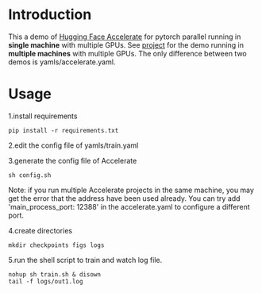 # Introduction

This a demo of [Hugging Face Accelerate](https://huggingface.co/docs/accelerate/v0.18.0/en/index) for pytorch parallel running in **single machine** with multiple GPUs. See [project](https://github.com/zengbocheng/accelerate_parallel/tree/multi_nodes) for the demo running in **multiple machines** with multiple GPUs. The only difference between two demos is yamls/accelerate.yaml.

# Usage

1.install requirements
```shell script
pip install -r requirements.txt
```

2.edit the config file of yamls/train.yaml

3.generate the config file of Accelerate
```shell script
sh config.sh
```
Note: if you run multiple Accelerate projects in the same machine, you may get the error that the address have been used already. You can try add 'main_process_port: 12388' in the accelerate.yaml to configure a different port.

4.create directories
```shell script
mkdir checkpoints figs logs
```

5.run the shell script to train and watch log file.
```shell script
nohup sh train.sh & disown
tail -f logs/out1.log
```